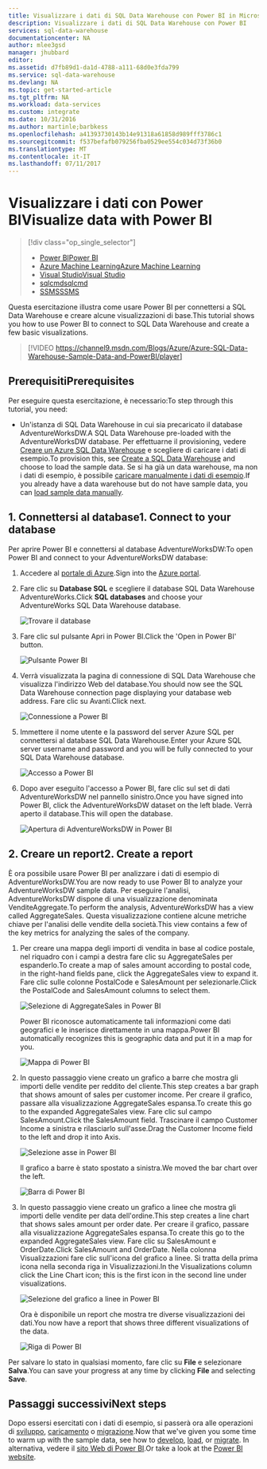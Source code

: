 ```yaml
---
title: Visualizzare i dati di SQL Data Warehouse con Power BI in Microsoft Azure
description: Visualizzare i dati di SQL Data Warehouse con Power BI
services: sql-data-warehouse
documentationcenter: NA
author: mlee3gsd
manager: jhubbard
editor: 
ms.assetid: d7fb89d1-da1d-4788-a111-68d0e3fda799
ms.service: sql-data-warehouse
ms.devlang: NA
ms.topic: get-started-article
ms.tgt_pltfrm: NA
ms.workload: data-services
ms.custom: integrate
ms.date: 10/31/2016
ms.author: martinle;barbkess
ms.openlocfilehash: a41393730143b14e91318a61858d989fff3786c1
ms.sourcegitcommit: f537befafb079256fba0529ee554c034d73f36b0
ms.translationtype: MT
ms.contentlocale: it-IT
ms.lasthandoff: 07/11/2017
---
```

# <a name="visualize-data-with-power-bi"></a><span data-ttu-id="daaf5-103">Visualizzare i dati con Power BI</span><span class="sxs-lookup"><span data-stu-id="daaf5-103">Visualize data with Power BI</span></span>
> [!div class="op_single_selector"]
> * [<span data-ttu-id="daaf5-104">Power BI</span><span class="sxs-lookup"><span data-stu-id="daaf5-104">Power BI</span></span>](sql-data-warehouse-get-started-visualize-with-power-bi.md)
> * [<span data-ttu-id="daaf5-105">Azure Machine Learning</span><span class="sxs-lookup"><span data-stu-id="daaf5-105">Azure Machine Learning</span></span>](sql-data-warehouse-get-started-analyze-with-azure-machine-learning.md)
> * [<span data-ttu-id="daaf5-106">Visual Studio</span><span class="sxs-lookup"><span data-stu-id="daaf5-106">Visual Studio</span></span>](sql-data-warehouse-query-visual-studio.md)
> * [<span data-ttu-id="daaf5-107">sqlcmd</span><span class="sxs-lookup"><span data-stu-id="daaf5-107">sqlcmd</span></span>](sql-data-warehouse-get-started-connect-sqlcmd.md) 
> * [<span data-ttu-id="daaf5-108">SSMS</span><span class="sxs-lookup"><span data-stu-id="daaf5-108">SSMS</span></span>](sql-data-warehouse-query-ssms.md)
> 
> 

<span data-ttu-id="daaf5-109">Questa esercitazione illustra come usare Power BI per connettersi a SQL Data Warehouse e creare alcune visualizzazioni di base.</span><span class="sxs-lookup"><span data-stu-id="daaf5-109">This tutorial shows you how to use Power BI to connect to SQL Data Warehouse and create a few basic visualizations.</span></span>

> [!VIDEO https://channel9.msdn.com/Blogs/Azure/Azure-SQL-Data-Warehouse-Sample-Data-and-PowerBI/player]
> 
> 

## <a name="prerequisites"></a><span data-ttu-id="daaf5-110">Prerequisiti</span><span class="sxs-lookup"><span data-stu-id="daaf5-110">Prerequisites</span></span>
<span data-ttu-id="daaf5-111">Per eseguire questa esercitazione, è necessario:</span><span class="sxs-lookup"><span data-stu-id="daaf5-111">To step through this tutorial, you need:</span></span>

* <span data-ttu-id="daaf5-112">Un'istanza di SQL Data Warehouse in cui sia precaricato il database AdventureWorksDW.</span><span class="sxs-lookup"><span data-stu-id="daaf5-112">A SQL Data Warehouse pre-loaded with the AdventureWorksDW database.</span></span> <span data-ttu-id="daaf5-113">Per effettuarne il provisioning, vedere [Creare un Azure SQL Data Warehouse][Create a SQL Data Warehouse] e scegliere di caricare i dati di esempio.</span><span class="sxs-lookup"><span data-stu-id="daaf5-113">To provision this, see [Create a SQL Data Warehouse][Create a SQL Data Warehouse] and choose to load the sample data.</span></span> <span data-ttu-id="daaf5-114">Se si ha già un data warehouse, ma non i dati di esempio, è possibile [caricare manualmente i dati di esempio][load sample data manually].</span><span class="sxs-lookup"><span data-stu-id="daaf5-114">If you already have a data warehouse but do not have sample data, you can [load sample data manually][load sample data manually].</span></span>

## <a name="1-connect-to-your-database"></a><span data-ttu-id="daaf5-115">1. Connettersi al database</span><span class="sxs-lookup"><span data-stu-id="daaf5-115">1. Connect to your database</span></span>
<span data-ttu-id="daaf5-116">Per aprire Power BI e connettersi al database AdventureWorksDW:</span><span class="sxs-lookup"><span data-stu-id="daaf5-116">To open Power BI and connect to your AdventureWorksDW database:</span></span>

1. <span data-ttu-id="daaf5-117">Accedere al [portale di Azure][Azure portal].</span><span class="sxs-lookup"><span data-stu-id="daaf5-117">Sign into the [Azure portal][Azure portal].</span></span>
2. <span data-ttu-id="daaf5-118">Fare clic su **Database SQL** e scegliere il database SQL Data Warehouse AdventureWorks.</span><span class="sxs-lookup"><span data-stu-id="daaf5-118">Click **SQL databases** and choose your AdventureWorks SQL Data Warehouse database.</span></span>
   
    ![Trovare il database][1]
3. <span data-ttu-id="daaf5-120">Fare clic sul pulsante Apri in Power BI.</span><span class="sxs-lookup"><span data-stu-id="daaf5-120">Click the 'Open in Power BI' button.</span></span>
   
    ![Pulsante Power BI][2]
4. <span data-ttu-id="daaf5-122">Verrà visualizzata la pagina di connessione di SQL Data Warehouse che visualizza l'indirizzo Web del database.</span><span class="sxs-lookup"><span data-stu-id="daaf5-122">You should now see the SQL Data Warehouse connection page displaying your database web address.</span></span> <span data-ttu-id="daaf5-123">Fare clic su Avanti.</span><span class="sxs-lookup"><span data-stu-id="daaf5-123">Click next.</span></span>
   
    ![Connessione a Power BI][3]
5. <span data-ttu-id="daaf5-125">Immettere il nome utente e la password del server Azure SQL per connettersi al database SQL Data Warehouse.</span><span class="sxs-lookup"><span data-stu-id="daaf5-125">Enter your Azure SQL server username and password and you will be fully connected to your SQL Data Warehouse database.</span></span>
   
    ![Accesso a Power BI][4]
6. <span data-ttu-id="daaf5-127">Dopo aver eseguito l'accesso a Power BI, fare clic sul set di dati AdventureWorksDW nel pannello sinistro.</span><span class="sxs-lookup"><span data-stu-id="daaf5-127">Once you have signed into Power BI, click the AdventureWorksDW dataset on the left blade.</span></span> <span data-ttu-id="daaf5-128">Verrà aperto il database.</span><span class="sxs-lookup"><span data-stu-id="daaf5-128">This will open the database.</span></span>
   
    ![Apertura di AdventureWorksDW in Power BI][5]

## <a name="2-create-a-report"></a><span data-ttu-id="daaf5-130">2. Creare un report</span><span class="sxs-lookup"><span data-stu-id="daaf5-130">2. Create a report</span></span>
<span data-ttu-id="daaf5-131">È ora possibile usare Power BI per analizzare i dati di esempio di AdventureWorksDW.</span><span class="sxs-lookup"><span data-stu-id="daaf5-131">You are now ready to use Power BI to analyze your AdventureWorksDW sample data.</span></span> <span data-ttu-id="daaf5-132">Per eseguire l'analisi, AdventureWorksDW dispone di una visualizzazione denominata VenditeAggregate.</span><span class="sxs-lookup"><span data-stu-id="daaf5-132">To perform the analysis, AdventureWorksDW has a view called AggregateSales.</span></span> <span data-ttu-id="daaf5-133">Questa visualizzazione contiene alcune metriche chiave per l'analisi delle vendite della società.</span><span class="sxs-lookup"><span data-stu-id="daaf5-133">This view contains a few of the key metrics for analyzing the sales of the company.</span></span>

1. <span data-ttu-id="daaf5-134">Per creare una mappa degli importi di vendita in base al codice postale, nel riquadro con i campi a destra fare clic su AggregateSales per espanderlo.</span><span class="sxs-lookup"><span data-stu-id="daaf5-134">To create a map of sales amount according to postal code, in the right-hand fields pane, click the AggregateSales view to expand it.</span></span> <span data-ttu-id="daaf5-135">Fare clic sulle colonne PostalCode e SalesAmount per selezionarle.</span><span class="sxs-lookup"><span data-stu-id="daaf5-135">Click the PostalCode and SalesAmount columns to select them.</span></span>
   
    ![Selezione di AggregateSales in Power BI][6]
   
    <span data-ttu-id="daaf5-137">Power BI riconosce automaticamente tali informazioni come dati geografici e le inserisce direttamente in una mappa.</span><span class="sxs-lookup"><span data-stu-id="daaf5-137">Power BI automatically recognizes this is geographic data and put it in a map for you.</span></span>
   
    ![Mappa di Power BI][7]
2. <span data-ttu-id="daaf5-139">In questo passaggio viene creato un grafico a barre che mostra gli importi delle vendite per reddito del cliente.</span><span class="sxs-lookup"><span data-stu-id="daaf5-139">This step creates a bar graph that shows amount of sales per customer income.</span></span> <span data-ttu-id="daaf5-140">Per creare il grafico, passare alla visualizzazione AggregateSales espansa.</span><span class="sxs-lookup"><span data-stu-id="daaf5-140">To create this go to the expanded AggregateSales view.</span></span> <span data-ttu-id="daaf5-141">Fare clic sul campo SalesAmount.</span><span class="sxs-lookup"><span data-stu-id="daaf5-141">Click the SalesAmount field.</span></span> <span data-ttu-id="daaf5-142">Trascinare il campo Customer Income a sinistra e rilasciarlo sull'asse.</span><span class="sxs-lookup"><span data-stu-id="daaf5-142">Drag the Customer Income field to the left and drop it into Axis.</span></span>
   
    ![Selezione asse in Power BI][8]
   
    <span data-ttu-id="daaf5-144">Il grafico a barre è stato spostato a sinistra.</span><span class="sxs-lookup"><span data-stu-id="daaf5-144">We moved the bar chart over the left.</span></span>
   
    ![Barra di Power BI][9]
3. <span data-ttu-id="daaf5-146">In questo passaggio viene creato un grafico a linee che mostra gli importi delle vendite per data dell'ordine.</span><span class="sxs-lookup"><span data-stu-id="daaf5-146">This step creates a line chart that shows sales amount per order date.</span></span> <span data-ttu-id="daaf5-147">Per creare il grafico, passare alla visualizzazione AggregateSales espansa.</span><span class="sxs-lookup"><span data-stu-id="daaf5-147">To create this go to the expanded AggregateSales view.</span></span> <span data-ttu-id="daaf5-148">Fare clic su SalesAmount e OrderDate.</span><span class="sxs-lookup"><span data-stu-id="daaf5-148">Click SalesAmount and OrderDate.</span></span> <span data-ttu-id="daaf5-149">Nella colonna Visualizzazioni fare clic sull'icona del grafico a linee. Si tratta della prima icona nella seconda riga in Visualizzazioni.</span><span class="sxs-lookup"><span data-stu-id="daaf5-149">In the Visualizations column click the Line Chart icon; this is the first icon in the second line under visualizations.</span></span>
   
    ![Selezione del grafico a linee in Power BI][10]
   
    <span data-ttu-id="daaf5-151">Ora è disponibile un report che mostra tre diverse visualizzazioni dei dati.</span><span class="sxs-lookup"><span data-stu-id="daaf5-151">You now have a report that shows three different visualizations of the data.</span></span>
   
    ![Riga di Power BI][11]

<span data-ttu-id="daaf5-153">Per salvare lo stato in qualsiasi momento, fare clic su **File** e selezionare **Salva**.</span><span class="sxs-lookup"><span data-stu-id="daaf5-153">You can save your progress at any time by clicking **File** and selecting **Save**.</span></span>

## <a name="next-steps"></a><span data-ttu-id="daaf5-154">Passaggi successivi</span><span class="sxs-lookup"><span data-stu-id="daaf5-154">Next steps</span></span>
<span data-ttu-id="daaf5-155">Dopo essersi esercitati con i dati di esempio, si passerà ora alle operazioni di [sviluppo][develop], [caricamento][load] o [migrazione][migrate].</span><span class="sxs-lookup"><span data-stu-id="daaf5-155">Now that we've given you some time to warm up with the sample data, see how to [develop][develop], [load][load], or [migrate][migrate].</span></span> <span data-ttu-id="daaf5-156">In alternativa, vedere il [sito Web di Power BI][Power BI website].</span><span class="sxs-lookup"><span data-stu-id="daaf5-156">Or take a look at the [Power BI website][Power BI website].</span></span>

<!--Image references-->
[1]: media/sql-data-warehouse-get-started-visualize-with-power-bi/pbi-find-database.png
[2]: media/sql-data-warehouse-get-started-visualize-with-power-bi/pbi-button.png
[3]: media/sql-data-warehouse-get-started-visualize-with-power-bi/pbi-connect-to-azure.png
[4]: media/sql-data-warehouse-get-started-visualize-with-power-bi/pbi-sign-in.png
[5]: media/sql-data-warehouse-get-started-visualize-with-power-bi/pbi-open-adventureworks.png
[6]: media/sql-data-warehouse-get-started-visualize-with-power-bi/pbi-aggregatesales.png
[7]: media/sql-data-warehouse-get-started-visualize-with-power-bi/pbi-map.png
[8]: media/sql-data-warehouse-get-started-visualize-with-power-bi/pbi-chooseaxis.png
[9]: media/sql-data-warehouse-get-started-visualize-with-power-bi/pbi-bar.png
[10]: media/sql-data-warehouse-get-started-visualize-with-power-bi/pbi-prepare-line.png
[11]: media/sql-data-warehouse-get-started-visualize-with-power-bi/pbi-line.png
[12]: media/sql-data-warehouse-get-started-visualize-with-power-bi/pbi-save.png

<!--Article references-->
[migrate]: sql-data-warehouse-overview-migrate.md
[develop]: sql-data-warehouse-overview-develop.md
[load]: sql-data-warehouse-overview-load.md
[load sample data manually]: sql-data-warehouse-load-sample-databases.md
[connecting to SQL Data Warehouse]: sql-data-warehouse-integrate-power-bi.md
[Create a SQL Data Warehouse]: sql-data-warehouse-get-started-provision.md

<!--Other-->
[Azure portal]: https://portal.azure.com/
[Power BI website]: http://www.powerbi.com/
